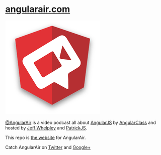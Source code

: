 # [angularair.com](http://angularair.com)

![AngularAir logo](logo.png)

[@AngularAir](https://twitter.com/AngularAir) is a video podcast all about
[AngularJS](https://angularjs.org/) by
[AngularClass](https://angularclass.com/) and hosted by [Jeff Whelpley](https://twitter.com/jeffwhelpley) and [PatrickJS](https://twitter.com/gdi2290).

This repo is [the website](http://angularair.github.io) for AngularAir.

Catch AngularAir on [Twitter](https://twitter.com/AngularAir) and
[Google+](https://plus.google.com/+AngularAirPodcast/)

